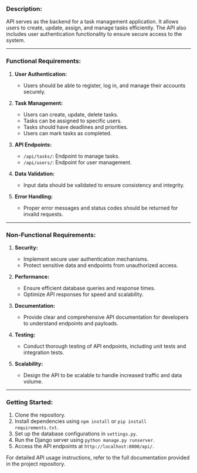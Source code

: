 ### Description:
API serves as the backend for a task management application. It allows users to create, update, assign, and manage tasks efficiently. The API also includes user authentication functionality to ensure secure access to the system.

---

### Functional Requirements:
1. **User Authentication:**
   - Users should be able to register, log in, and manage their accounts securely.
  
2. **Task Management:**
   - Users can create, update, delete tasks.
   - Tasks can be assigned to specific users.
   - Tasks should have deadlines and priorities.
   - Users can mark tasks as completed.

3. **API Endpoints:**
   - `/api/tasks/`: Endpoint to manage tasks.
   - `/api/users/`: Endpoint for user management.
  
4. **Data Validation:**
   - Input data should be validated to ensure consistency and integrity.

5. **Error Handling:**
   - Proper error messages and status codes should be returned for invalid requests.

---

### Non-Functional Requirements:
1. **Security:**
   - Implement secure user authentication mechanisms.
   - Protect sensitive data and endpoints from unauthorized access.

2. **Performance:**
   - Ensure efficient database queries and response times.
   - Optimize API responses for speed and scalability.

3. **Documentation:**
   - Provide clear and comprehensive API documentation for developers to understand endpoints and payloads.

4. **Testing:**
   - Conduct thorough testing of API endpoints, including unit tests and integration tests.
  
5. **Scalability:**
   - Design the API to be scalable to handle increased traffic and data volume.

---

### Getting Started:
1. Clone the repository.
2. Install dependencies using `npm install` or `pip install requirements.txt`.
3. Set up the database configurations in `settings.py`.
4. Run the Django server using `python manage.py runserver`.
5. Access the API endpoints at `http://localhost:8000/api/`.

For detailed API usage instructions, refer to the full documentation provided in the project repository.
